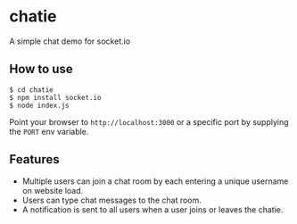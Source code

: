 
# chatie

A simple chat demo for socket.io

## How to use

```
$ cd chatie
$ npm install socket.io
$ node index.js
```

Point your browser to `http://localhost:3000` or a specific port by supplying the `PORT` env variable.

## Features

- Multiple users can join a chat room by each entering a unique username
on website load.
- Users can type chat messages to the chat room.
- A notification is sent to all users when a user joins or leaves
the chatie.
